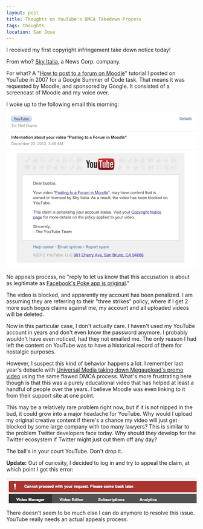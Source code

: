```yaml
---
layout: post
title: Thoughts on YouTube's DMCA Takedown Process
tags: thoughts
location: San Jose
---
```


I received my first copyright infringement take down notice today! 

From who? [Sky Italia](http://en.wikipedia.org/wiki/Sky_Italia), a News Corp. company. 

For what? A "[How to post to a forum on Moodle](http://www.youtube.com/watch?v=OkX0lY_MoOE)" tutorial I posted on YouTube in 2007 for a Google Summer of Code task. That means it was requested by Moodle, and sponsored by Google. It consisted of a screencast of Moodle and my voice over.

I woke up to the following email this morning:

[![YouTube take down notice](/post_files/youtube_thumb.jpg)](/post_files/youtube.jpg)

No appeals process, no "reply to let us know that this accusation is about as legitimate as [Facebook's Poke app is original](http://techcrunch.com/2012/12/21/facebook-poke-vs-snapchat-what-is-the-difference/)."

The video is blocked, and apparently my account has been penalized. I am assuming they are referring to their "three strikes" policy, where if I get 2 more such bogus claims against me, my account and all uploaded videos will be deleted.

Now in this particular case, I don't actually care. I haven't used my YouTube account in years and don't even know the password anymore. I probably wouldn't have even noticed, had they not emailed me. The only reason I had left the content on YouTube was to have a historical record of them for nostalgic purposes.

However, I suspect this kind of behavior happens a lot. I remember last year's debacle with [Universal Media taking down Megaupload's promo video](http://news.cnet.com/8301-27080_3-57344570-245/mystery-surrounds-universals-takedown-of-megaupload-youtube-video/) using the same flawed DMCA process. What's more frustrating here though is that this was a purely educational video that has helped at least a handful of people over the years. I believe Moodle was even linking to it from their support site at one point.

This may be a relatively rare problem right now, but if it is not nipped in the bud, it could grow into a major headache for YouTube. Why would I upload my original creative content if there's a chance my video will just get blocked by some large company with too many lawyers? This is similar to the problem Twitter developers face today. Why should they develop for the Twitter ecosystem if Twitter might just cut them off any day?

The ball's in your court YouTube. Don't drop it.

**Update:** Out of curiosity, I decided to log in and try to appeal the claim, at which point I got this error:

![YouTube Error](/post_files/youtube_error.png)

There doesn't seem to be much else I can do anymore to resolve this issue. YouTube really needs an actual appeals process.